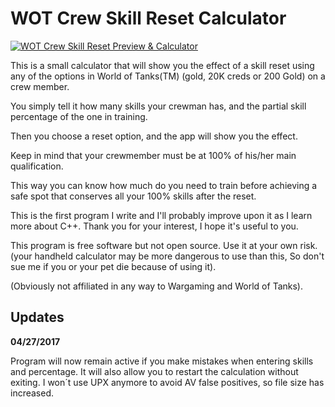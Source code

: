 # WOT Crew Skill Reset Calculator

[![WOT Crew Skill Reset Preview & Calculator](https://i.ytimg.com/vi/ePXIdlbFkH4/hqdefault.jpg)](https://www.youtube.com/watch?v=ePXIdlbFkH4)

This is a small calculator that will show you the effect of a skill reset using any of the options in World of Tanks(TM) (gold, 20K creds or 200 Gold) on a crew member.

You simply tell it how many skills your crewman has, and the partial skill percentage of the one in training.

Then you choose a reset option, and the app will show you the effect.

Keep in mind that your crewmember must be at 100% of his/her main qualification.

This way you can know how much do you need to train before achieving a safe spot that conserves all your 100% skills after the reset.

This is the first program I write and I'll probably improve upon it as I learn more about C++. Thank you for your interest, I hope it's useful to you.

This program is free software but not open source. Use it at your own risk. (your handheld calculator may be more dangerous to use than this, So don't sue me if you or your pet die because of using it).

(Obviously not affiliated in any way to Wargaming and World of Tanks).

## Updates

**04/27/2017**

Program will now remain active if you make mistakes when entering skills and percentage.
It will also allow you to restart the calculation without exiting.
I won´t use UPX anymore to avoid AV false positives, so file size has increased.
